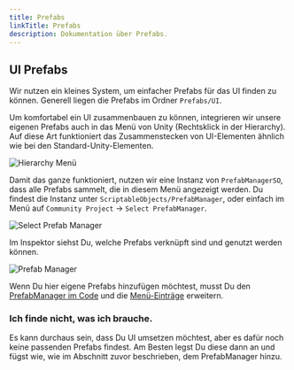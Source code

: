 ```yaml
---
title: Prefabs
linkTitle: Prefabs
description: Dokumentation über Prefabs.
---
```


## UI Prefabs

Wir nutzen ein kleines System, um einfacher Prefabs für das UI finden zu können.
Generell liegen die Prefabs im Ordner `Prefabs/UI`.

Um komfortabel ein UI zusammenbauen zu können, integrieren wir unsere eigenen Prefabs auch in das Menü von Unity (Rechtsklick in der Hierarchy).
Auf diese Art funktioniert das Zusammenstecken von UI-Elementen ähnlich wie bei den Standard-Unity-Elementen.

![Hierarchy Menü](assets/hierarchy-menu.png)

Damit das ganze funktioniert, nutzen wir eine Instanz von `PrefabManagerSO`, dass alle Prefabs sammelt, die in diesem Menü angezeigt werden.
Du findest die Instanz unter `ScriptableObjects/PrefabManager`, oder einfach im Menü auf `Community Project` -> `Select PrefabManager`.

![Select Prefab Manager](assets/select-prefab-manager.png)

Im Inspektor siehst Du, welche Prefabs verknüpft sind und genutzt werden können.

![Prefab Manager](assets/prefab-manager.png)

Wenn Du hier eigene Prefabs hinzufügen möchtest, musst Du den [PrefabManager im Code](https://github.com/BoundfoxStudios/community-project/blob/develop/CommunityProject/Assets/_Game/Scripts/Runtime/EditorExtensions/ScriptableObjects/PrefabManagerSO.cs) und die [Menü-Einträge](https://github.com/BoundfoxStudios/community-project/tree/develop/CommunityProject/Assets/_Game/Scripts/Editor/Menus/GameObjectMenu) erweitern.

### Ich finde nicht, was ich brauche.

Es kann durchaus sein, dass Du UI umsetzen möchtest, aber es dafür noch keine passenden Prefabs findest.
Am Besten legst Du diese dann an und fügst wie, wie im Abschnitt zuvor beschrieben, dem PrefabManager hinzu.
